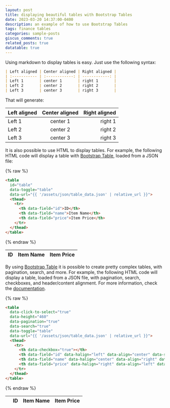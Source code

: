 ```yaml
---
layout: post
title: displaying beautiful tables with Bootstrap Tables
date: 2023-03-20 14:37:00-0400
description: an example of how to use Bootstrap Tables
tags: finance tables
categories: sample-posts
giscus_comments: true
related_posts: true
datatable: true
---
```


Using markdown to display tables is easy. Just use the following syntax:

```markdown
| Left aligned | Center aligned | Right aligned |
| :----------- | :------------: | ------------: |
| Left 1       | center 1       | right 1       |
| Left 2       | center 2       | right 2       |
| Left 3       | center 3       | right 3       |
```

That will generate:

| Left aligned | Center aligned | Right aligned |
| :----------- | :------------: | ------------: |
| Left 1       | center 1       | right 1       |
| Left 2       | center 2       | right 2       |
| Left 3       | center 3       | right 3       |

<p></p>

It is also possible to use HTML to display tables. For example, the following HTML code will display a table with [Bootstrap Table](https://bootstrap-table.com/), loaded from a JSON file:

{% raw  %}
```html
<table
  id="table"
  data-toggle="table"
  data-url="{{ '/assets/json/table_data.json' | relative_url }}">
  <thead>
    <tr>
      <th data-field="id">ID</th>
      <th data-field="name">Item Name</th>
      <th data-field="price">Item Price</th>
    </tr>
  </thead>
</table>
```
{% endraw  %}

<table
  data-toggle="table"
  data-url="{{ '/assets/json/table_data.json' | relative_url }}">
  <thead>
    <tr>
      <th data-field="id">ID</th>
      <th data-field="name">Item Name</th>
      <th data-field="price">Item Price</th>
    </tr>
  </thead>
</table>

<p></p>

By using [Bootstrap Table](https://bootstrap-table.com/) it is possible to create pretty complex tables, with pagination, search, and more. For example, the following HTML code will display a table, loaded from a JSON file, with pagination, search, checkboxes, and header/content alignment. For more information, check the [documentation](https://examples.bootstrap-table.com/index.html).

{% raw  %}
```html
<table
  data-click-to-select="true"
  data-height="460"
  data-pagination="true"
  data-search="true"
  data-toggle="table"
  data-url="{{ '/assets/json/table_data.json' | relative_url }}">
  <thead>
    <tr>
      <th data-checkbox="true"></th>
      <th data-field="id" data-halign="left" data-align="center" data-sortable="true">ID</th>
      <th data-field="name" data-halign="center" data-align="right" data-sortable="true">Item Name</th>
      <th data-field="price" data-halign="right" data-align="left" data-sortable="true">Item Price</th>
    </tr>
  </thead>
</table>
```
{% endraw  %}

<table
  data-click-to-select="true"
  data-height="460"
  data-pagination="true"
  data-search="true"
  data-toggle="table"
  data-url="{{ '/assets/json/table_data.json' | relative_url }}">
  <thead>
    <tr>
      <th data-checkbox="true"></th>
      <th data-field="id" data-halign="left" data-align="center" data-sortable="true">ID</th>
      <th data-field="name" data-halign="center" data-align="right" data-sortable="true">Item Name</th>
      <th data-field="price" data-halign="right" data-align="left" data-sortable="true">Item Price</th>
    </tr>
  </thead>
</table>

